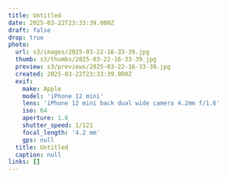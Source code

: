 ```yaml
---
title: Untitled
date: 2025-03-22T23:33:39.000Z
draft: false
drop: true
photo:
  url: s3/images/2025-03-22-16-33-39.jpg
  thumb: s3/thumbs/2025-03-22-16-33-39.jpg
  preview: s3/previews/2025-03-22-16-33-39.jpg
  created: 2025-03-22T23:33:39.000Z
  exif:
    make: Apple
    model: 'iPhone 12 mini'
    lens: 'iPhone 12 mini back dual wide camera 4.2mm f/1.6'
    iso: 64
    aperture: 1.6
    shutter_speed: 1/121
    focal_length: '4.2 mm'
    gps: null
  title: Untitled
  caption: null
links: []
---
```


